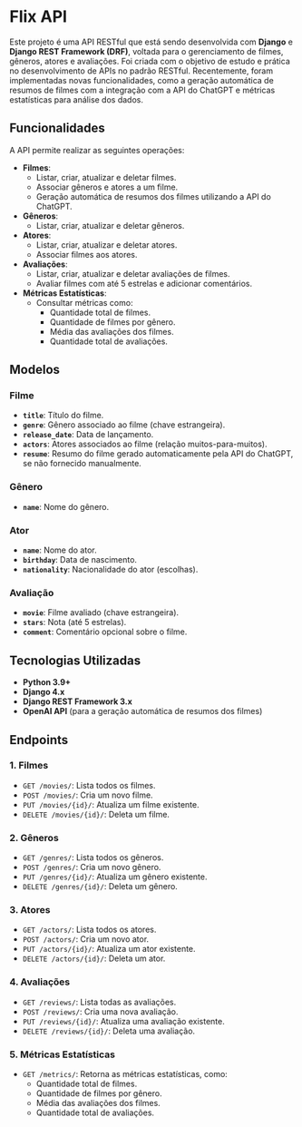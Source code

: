 # Flix API

Este projeto é uma API RESTful que está sendo desenvolvida com **Django** e **Django REST Framework (DRF)**, voltada para o gerenciamento de filmes, gêneros, atores e avaliações. Foi criada com o objetivo de estudo e prática no desenvolvimento de APIs no padrão RESTful. Recentemente, foram implementadas novas funcionalidades, como a geração automática de resumos de filmes com a integração com a API do ChatGPT e métricas estatísticas para análise dos dados.

## Funcionalidades

A API permite realizar as seguintes operações:

- **Filmes**:
  - Listar, criar, atualizar e deletar filmes.
  - Associar gêneros e atores a um filme.
  - Geração automática de resumos dos filmes utilizando a API do ChatGPT.
- **Gêneros**:
  - Listar, criar, atualizar e deletar gêneros.
- **Atores**:
  - Listar, criar, atualizar e deletar atores.
  - Associar filmes aos atores.
- **Avaliações**:
  - Listar, criar, atualizar e deletar avaliações de filmes.
  - Avaliar filmes com até 5 estrelas e adicionar comentários.
- **Métricas Estatísticas**:
  - Consultar métricas como:
    - Quantidade total de filmes.
    - Quantidade de filmes por gênero.
    - Média das avaliações dos filmes.
    - Quantidade total de avaliações.

## Modelos

### Filme
- **`title`**: Título do filme.
- **`genre`**: Gênero associado ao filme (chave estrangeira).
- **`release_date`**: Data de lançamento.
- **`actors`**: Atores associados ao filme (relação muitos-para-muitos).
- **`resume`**: Resumo do filme gerado automaticamente pela API do ChatGPT, se não fornecido manualmente.

### Gênero
- **`name`**: Nome do gênero.

### Ator
- **`name`**: Nome do ator.
- **`birthday`**: Data de nascimento.
- **`nationality`**: Nacionalidade do ator (escolhas).

### Avaliação
- **`movie`**: Filme avaliado (chave estrangeira).
- **`stars`**: Nota (até 5 estrelas).
- **`comment`**: Comentário opcional sobre o filme.

## Tecnologias Utilizadas

- **Python 3.9+**
- **Django 4.x**
- **Django REST Framework 3.x**
- **OpenAI API** (para a geração automática de resumos dos filmes)

## Endpoints

### 1. Filmes

- `GET /movies/`: Lista todos os filmes.
- `POST /movies/`: Cria um novo filme.
- `PUT /movies/{id}/`: Atualiza um filme existente.
- `DELETE /movies/{id}/`: Deleta um filme.

### 2. Gêneros

- `GET /genres/`: Lista todos os gêneros.
- `POST /genres/`: Cria um novo gênero.
- `PUT /genres/{id}/`: Atualiza um gênero existente.
- `DELETE /genres/{id}/`: Deleta um gênero.

### 3. Atores

- `GET /actors/`: Lista todos os atores.
- `POST /actors/`: Cria um novo ator.
- `PUT /actors/{id}/`: Atualiza um ator existente.
- `DELETE /actors/{id}/`: Deleta um ator.

### 4. Avaliações

- `GET /reviews/`: Lista todas as avaliações.
- `POST /reviews/`: Cria uma nova avaliação.
- `PUT /reviews/{id}/`: Atualiza uma avaliação existente.
- `DELETE /reviews/{id}/`: Deleta uma avaliação.

### 5. Métricas Estatísticas

- `GET /metrics/`: Retorna as métricas estatísticas, como:
  - Quantidade total de filmes.
  - Quantidade de filmes por gênero.
  - Média das avaliações dos filmes.
  - Quantidade total de avaliações.
